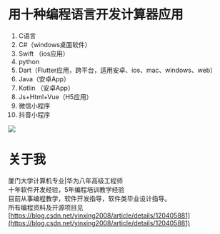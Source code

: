 # 用十种编程语言开发计算器应用
1. C语言
2. C#（windows桌面软件）
3. Swift （ios应用）
4. python
5. Dart（Flutter应用，跨平台，适用安卓、ios、mac、windows、web）
6. Java（安卓App）
7. Kotlin （安卓App）
8. Js+Html+Vue（H5应用）
9. 微信小程序
10. 抖音小程序

![](https://img-blog.csdnimg.cn/6a261881d00549169e2a9365db35ed0b.png)


# 关于我
厦门大学计算机专业|华为八年高级工程师  
十年软件开发经验，5年编程培训教学经验  
目前从事编程教学，软件开发指导，软件类毕业设计指导。  
所有编程资料及开源项目见[https://blog.csdn.net/yinxing2008/article/details/120405881](https://blog.csdn.net/yinxing2008/article/details/120405881)